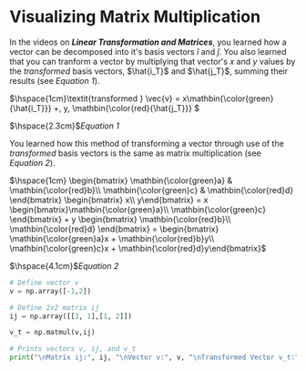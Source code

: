 # Visualizing Matrix Multiplication
In the videos on *__Linear Transformation and Matrices__*, you learned how a vector can be decomposed into it's basis vectors $\hat{i}$ and $\hat{j}$. 
You also learned that you can tranform a vector by multiplying that vector's $x$ and $y$ values by the *transformed* basis vectors, $\hat{i_T}$ and $\hat{j_T}$, summing their results (see *Equation 1*).

$\hspace{1cm}\textit{transformed } \vec{v} = x\mathbin{\color{green}{\hat{i_T}}} +\, y\, \mathbin{\color{red}{\hat{j_T}}} $

$\hspace{2.3cm}$*Equation 1*


You learned how this method of transforming a vector through use of the *transformed* basis vectors is the same as matrix multiplication (see *Equation 2*).

$\hspace{1cm} \begin{bmatrix} \mathbin{\color{green}a} & \mathbin{\color{red}b}\\ \mathbin{\color{green}c} & \mathbin{\color{red}d} \end{bmatrix} \begin{bmatrix} x\\ y\end{bmatrix} = x \begin{bmatrix}\mathbin{\color{green}a}\\ \mathbin{\color{green}c} \end{bmatrix} + y \begin{bmatrix} \mathbin{\color{red}b}\\ \mathbin{\color{red}d} \end{bmatrix} = \begin{bmatrix} \mathbin{\color{green}a}x + \mathbin{\color{red}b}y\\ \mathbin{\color{green}c}x + \mathbin{\color{red}d}y\end{bmatrix}$ 

$\hspace{4.1cm}$*Equation 2*

```Python
# Define vector v 
v = np.array([-1,2])

# Define 2x2 matrix ij
ij = np.array([[3, 1],[1, 2]])

v_t = np.matmul(v,ij)

# Prints vectors v, ij, and v_t
print("\nMatrix ij:", ij, "\nVector v:", v, "\nTransformed Vector v_t:", v_t, sep="\n")
```
